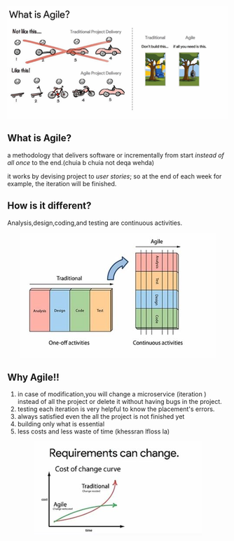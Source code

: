 <p align="center">
  <img src="Images/whati is agile.JPG">
  <br/>
</p>

## What is Agile?

a methodology that delivers software or incrementally from start *instead of all once* to the end.(chuia b chuia not deqa wehda)

it works by devising project to *user stories*; so at the end of each week for example, the iteration will be finished.

## How is it different?

Analysis,design,coding,and testing are continuous activities.

<p align="center">
  <img src="Images/agile2.JPG">
  <br/>
</p>

## Why Agile!!

1. in case of modification,you will change a microservice (iteration ) instead of all the project or delete it without having bugs in the project.
2. testing each iteration is very helpful to know the placement's errors.
3. always satisfied even the all the project is not finished yet
4. building only what is essential
5. less costs and less waste of time (khessran lfloss la)

<p align="center">
  <img src="Images/agile3.JPG">
  <br/>
</p>

